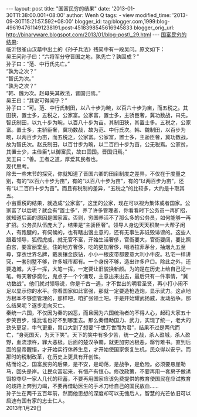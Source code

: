 --- layout: post title: "国富民穷的结果" date:
'2013-01-30T11:38:00.001+08:00' author: Wenh Q tags: - view
modified\_time: '2013-09-30T15:21:57.592+08:00' blogger\_id:
tag:blogger.com,1999:blog-4961947611491238191.post-4518398545616945833
blogger\_orig\_url:
http://binaryware.blogspot.com/2013/01/blog-post\_29.html ---
[国富民穷的结果](http://blog.tianya.cn/blogger/post_show.asp?BlogID=1574137&PostID=49472715):
\
临沂银雀山汉墓中出土的《孙子兵法》残简中有一段吴问。原文如下：\
吴王问孙子曰：“六将军分守晋国之地，孰先亡？孰固成？”\
孙子曰：“范、中行氏先亡。”\
“孰为之次？”\
“智氏为次。”\
“孰为之次？”\
“韩、魏为次。赵毋失其故法，晋国归焉。”\
吴王曰：“其说可得闻乎？”\
孙子曰：“可。范、中行氏制田，以八十步为畹，以百六十步为亩，而五税之。其田狭，置士多，五税之，公家富。公家富，置士多，主骄臣奢，冀功数战，曰先。智氏制田，以九十步为畹，以百八十步为亩。其制田狭，其置士多。五税之，公家富。置士多，主骄臣奢，冀功数战，故为范、中行氏次。韩、魏制田，以百步为畹，以两百步为亩，而五税之，公家富。公家富，置士多，主骄臣奢，冀功数战，故为智氏次。赵氏制田，以百廿步为畹，以二百四十步为亩，公无税焉。公家贫，其置士少，主俭臣\*,以御富民，故曰固国。晋国归焉。”\
吴王曰：“善。王者之道，厚爱其民者也。\
现代思考。\
除去一些末节的探究，你就知道了晋国六卿的田亩制度之差异，不仅在于度量之别，有的“以百六十步为亩”，有的“以百八十步为亩”，有的“以两百步为亩”，还有“以二百四十步为亩”。而且有税制的差异，“五税之”的比较多，大约是十取其五。\
小亩重税的结果，就造成“公家富”，这里的公家，现在可以视为集体或者国家。公家富了以后呢？就会有“置士多”，养了许多管理者，你看看时下公务员一再扩招，就知道后面的原因是国家富。否则，穷国养活不了那么多的公务员，如何能够一再扩招。公务员队伍庞大了，结果是“主骄臣奢”。领导人身边天天积聚一大帮子闲人，有跑腿的，有伺候的，也有瞎出馊主意的，还有无事生非诋毁诽谤的。这些人跟着领导，狐假虎威，就无官不富，开始生活奢侈，官衙要大，官衙要阔，要比照白宫，要富丽堂皇。住的地方奢侈，吃的更加奢侈，喝酒拉菲茅台，抽烟九五至尊，穿衣世界名牌，戴表镶金嵌钻，小小一根皮带都要意大利小牛皮。私宅一样讲究，一套别墅不够，许多城市都有。一个身份不够，造出许多户口。除此之外，还要造城，大手一挥，大笔一挥，一定要让旧貌换新颜。为的是在历史上给自己记一笔。每天奢侈腐化，鬼点子一个个涌现，主意出来出去，最后只有一件事情，“冀功数战”。他们就对领导说，你是千古一遇，才不世出的明君圣贤，再小打小闹不足以显示你的水平。你看国家如此富强，那就一定要造枪造炮，显示武力。这点地方根本不够您管理的，那样吧，咱扩张领土吧。于是开始耀武扬威，发动战争。那么结果呢？逐步走向灭亡。\
秦统一六国，不仅因为秦的凶恶，而且因为六国统治者的不得人心，起码大家五十步笑百步，谁比谁也好不到哪里去。那么秦借助国力、武力，实现了统一，老大的劲头更足，牛气更重，胃口大到了想要“千世万世而为君”，结果不过是两代而亡，“身死国灭，为天下笑”。天下的笑中有多少苦，统一之战，杀人盈城，杀人盈野，血流漂杵，罪大恶极。后面的楚汉争霸，就更加穷凶极恶，罄竹难书。直到后面的皇帝醒悟，才开始实行休养生息，才开始使国家恢复生机，民众得以安宁。而那时的税制改革，在历史上更具有开创性。\
结而论之，国富民穷的后果，是不安，是动荡，是战争，是危险。必须要悬崖勒马，回头是岸。让民众富起来，有恒产有恒心。修改政策，不要再用一套房子做诱饵掠夺尽一家人几代的积蓄，不要再用国家应该免费提供的教育使国民在应试教育的歧路上奔到力竭，不要再借助医生的手术刀给自己的国民放血……\
孙子生在两千五百年前，然而他思想的深度却可以无愧后人，智慧的光芒依旧可以启迪有国有家的志士仁人。\
2013年1月29日
